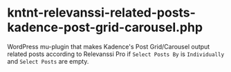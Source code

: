 # kntnt-relevanssi-related-posts-kadence-post-grid-carousel.php
WordPress mu-plugin that makes Kadence's Post Grid/Carousel output related posts according to Relevanssi Pro if `Select Posts By` is `Individually` and `Select Posts` are empty.
